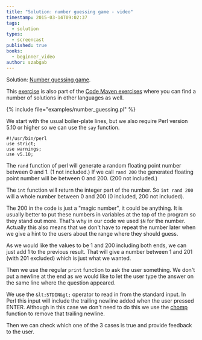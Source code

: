 ```yaml
---
title: "Solution: number guessing game - video"
timestamp: 2015-03-14T09:02:37
tags:
  - solution
types:
  - screencast
published: true
books:
  - beginner_video
author: szabgab
---
```



Solution: [Number guessing game](https://code-maven.com/exercise-number-guessing-game).

This [exercise](/beginner-perl-maven-exercise-number-guessing-game) is also part of the
[Code Maven exercises](https://code-maven.com/exercises) where you can find a
number of solutions in other languages as well.


<slidecast file="beginner-perl/solution-number-guessing-game" youtube="CPUf6xom31Q" />


{% include file="examples/number_guessing.pl" %}

We start with the usual boiler-plate lines, but we also require Perl version 5.10 or higher so we can
use the `say` function.

```
#!/usr/bin/perl
use strict;
use warnings;
use v5.10;
```

The `rand` function of perl will generate a random floating point number between 0 and 1. (1 not included.)
If we call `rand 200` the generated floating point number will be between 0 and 200. (200 not included.)

The `int` function will return the integer part of the number. So `int rand 200` will a whole number
between 0 and 200 (0 included, 200 not included).

The 200 in the code is just a "magic number", it could be anything. It is usually better to put these numbers in variables
at the top of the program so they stand out more. That's why in our code we used `$N` for the number.
Actually this also means that we don't have to repeat the number later when we give a hint to the users about the
range where they should guess.

As we would like the values to be 1 and 200 including both ends, we can just add 1 to the previous result. That
will give a number between 1 and 201 (with 201 excluded) which is just what we wanted.

Then we use the regular `print` function to ask the user something. We don't put a newline at the end
as we would like to let the user type the answer on the same line where the question appeared.

We use the `&lt;STDIN&gt;` operator to read in from the standard input.
In Perl this input will include the trailing newline added when the user pressed ENTER.
Although in this case we don't need to do this we use the [chomp](/chomp) function to remove that trailing newline.

Then we can check which one of the 3 cases is true and provide feedback to the user.



